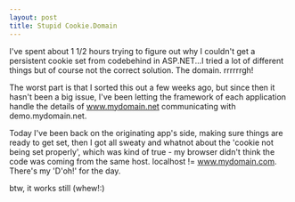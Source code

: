 ```yaml
---
layout: post
title: Stupid Cookie.Domain
---
```

I've spent about 1 1/2 hours trying to figure out why I couldn't get a persistent cookie set from codebehind in ASP.NET...I tried a lot of different things but of course not the correct solution. The domain. rrrrrrgh!

The worst part is that I sorted this out a few weeks ago, but since then it hasn't been a big issue, I've been letting the framework of each application handle the details of www.mydomain.net communicating with demo.mydomain.net.

Today I've been back on the originating app's side, making sure things are ready to get set, then I got all sweaty and whatnot about the 'cookie not being set properly', which was kind of true - my browser didn't think the code was coming from the same host. localhost != www.mydomain.com. There's my 'D'oh!' for the day.

btw, it works still (whew!:)